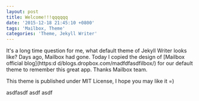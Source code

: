```yaml
---
layout: post
title: Welcome!!!qqqqqq
date: '2015-12-18 21:45:10 +0800'
tags: 'Mailbox, Theme'
categories: 'Theme, Jekyll Writer'
---
```

It's a long time question for me, what default theme of Jekyll Writer looks like? Days ago, Mailbox had gone. Today I copied the design of [Mailbox official blog](https:d d/blogs.dropbox.com/madfdfasdfilbox/) for our default theme to remember this great app. Thanks Mailbox team.

This theme is published under MIT License, I hope you may like it =)

asdfasdf
asdf
asdf